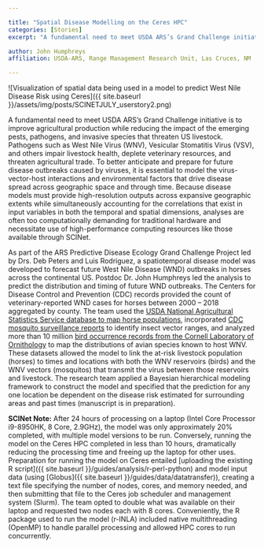 ```yaml
---

title: "Spatial Disease Modelling on the Ceres HPC"
categories: [Stories]
excerpt: "A fundamental need to meet USDA ARS’s Grand Challenge initiative is to improve agricultural production while reducing the impact of the emerging pests, pathogens, and invasive species that threaten US livestock."

author: John Humphreys
affiliation: USDA-ARS, Range Management Research Unit, Las Cruces, NM

---
```



![Visualization of spatial data being used in a model to predict West Nile Disease Risk using Ceres]({{ site.baseurl }}/assets/img/posts/SCINETJULY_userstory2.png)

A fundamental need to meet USDA ARS’s Grand Challenge initiative is to improve agricultural production while reducing the impact of the emerging pests, pathogens, and invasive species that threaten US livestock. Pathogens such as West Nile Virus (WNV), Vesicular Stomatitis Virus (VSV), and others impair livestock health, deplete veterinary resources, and threaten agricultural trade. To better anticipate and prepare for future disease outbreaks caused by viruses, it is essential to model the virus-vector-host interactions and environmental factors that drive disease spread across geographic space and through time. Because disease models must provide high-resolution outputs across expansive geographic extents while simultaneously accounting for the correlations that exist in input variables in both the temporal and spatial dimensions, analyses are often too computationally demanding for traditional hardware and necessitate use of high-performance computing resources like those available through SCINet.

As part of the ARS Predictive Disease Ecology Grand Challenge Project led by Drs. Deb Peters and Luis Rodriguez, a spatiotemporal disease model was developed to forecast future West Nile Disease (WND) outbreaks in horses across the continental US. Postdoc Dr. John Humphreys led the analysis to predict the distribution and timing of future WND outbreaks. The Centers for Disease Control and Prevention (CDC) records provided the count of veterinary-reported WND cases for horses between 2000 – 2018 aggregated by county. The team used the [USDA National Agricultural Statistics Service database to map horse populations](https://www.nass.usda.gov/), incorporated [CDC mosquito surveillance reports](https://wwwn.cdc.gov/arbonet/maps/ADB_Diseases_Map/index.html) to identify insect vector ranges, and analyzed more than 10 million [bird occurrence records from the Cornell Laboratory of Ornithology](https://ebird.org/home) to map the distributions of avian species known to host WNV. These datasets allowed the model to link the at-risk livestock population (horses) to times and locations with both the WNV reservoirs (birds) and the WNV vectors (mosquitos) that transmit the virus between those reservoirs and livestock. The research team applied a Bayesian hierarchical modeling framework to construct the model and specified that the prediction for any one location be dependent on the disease risk estimated for surrounding areas and past times (manuscript is in preparation).

**SCINet Note:** After 24 hours of processing on a laptop (Intel Core Processor i9-8950HK, 8 Core, 2.9GHz), the model was only approximately 20% completed, with multiple model versions to be run. Conversely, running the model on the Ceres HPC completed in less than 10 hours, dramatically reducing the processing time and freeing up the laptop for other uses. Preparation for running the model on Ceres entailed [uploading the existing R script]({{ site.baseurl }}/guides/analysis/r-perl-python) and model input data (using [Globus]({{ site.baseurl }}/guides/data/datatransfer)), creating a text file specifying the number of nodes, cores, and memory needed, and then submitting that file to the Ceres job scheduler and management system (Slurm). The team opted to double what was available on their laptop and requested two nodes each with 8 cores. Conveniently, the R package used to run the model (r-INLA) included native multithreading (OpenMP) to handle parallel processing and allowed HPC cores to run concurrently.
